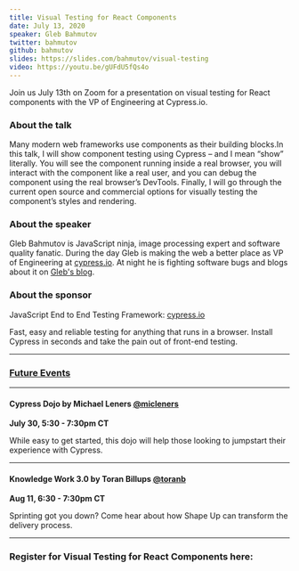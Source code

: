 ```yaml
---
title: Visual Testing for React Components
date: July 13, 2020
speaker: Gleb Bahmutov
twitter: bahmutov
github: bahmutov
slides: https://slides.com/bahmutov/visual-testing
video: https://youtu.be/gUFdU5fQs4o
---
```


Join us July 13th on Zoom for a presentation on visual testing for React components with the VP of Engineering at Cypress.io.

### About the talk

Many modern web frameworks use components as their building blocks.In this talk, I will show component testing using Cypress – and I mean “show” literally. You will see the component running inside a real browser, you will interact with the component like a real user, and you can debug the component using the real browser’s DevTools. Finally, I will go through the current open source and commercial options for visually testing the component’s styles and rendering.

### About the speaker

Gleb Bahmutov is JavaScript ninja, image processing expert and software quality fanatic. During the day Gleb is making the web a better place as VP of Engineering at [cypress.io](https://www.cypress.io). At night he is fighting software bugs and blogs about it on [Gleb's blog](http://glebbahmutov.com/blog).

### About the sponsor

JavaScript End to End Testing Framework: [cypress.io](https://www.cypress.io)

Fast, easy and reliable testing for anything that runs in a browser. Install Cypress in seconds and take the pain out of front-end testing.

---

### [Future Events](#future-events)

---

#### Cypress Dojo by Michael Leners [@micleners](https://github.com/micleners/cypress-cotd)

**July 30, 5:30 - 7:30pm CT**

While easy to get started, this dojo will help those looking to jumpstart their experience with Cypress.

---

#### Knowledge Work 3.0 by Toran Billups [@toranb](https://toranbillups.com/)

**Aug 11, 6:30 - 7:30pm CT**

Sprinting got you down? Come hear about how Shape Up can transform the delivery process.

---

### Register for Visual Testing for React Components here:
